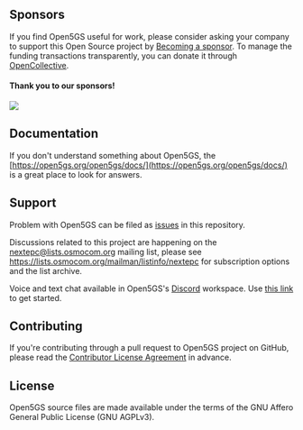 ## Sponsors

If you find Open5GS useful for work, please consider asking your company to support this Open Source project by [Becoming a sponsor](https://github.com/sponsors/acetcom). To manage the funding transactions transparently, you can donate it through [OpenCollective](https://opencollective.com/open5gs).

#### Thank you to our sponsors!
[<img src="https://open5gs.org/open5gs/assets/images/asLogonew.png">](https://www.auctionsoftware.com/)

## Documentation

If you don't understand something about Open5GS, the [https://open5gs.org/open5gs/docs/](https://open5gs.org/open5gs/docs/) is a great place to look for answers.

## Support

Problem with Open5GS can be filed as [issues](https://github.com/open5gs/open5gs/issues) in this repository. 

Discussions related to this project are happening on the [nextepc@lists.osmocom.org](mailto:nextepc@lists.osmocom.org) mailing list, please see <https://lists.osmocom.org/mailman/listinfo/nextepc> for subscription options and the list archive.

Voice and text chat available in Open5GS's [Discord](https://discordapp.com/) workspace. Use [this link](https://discord.gg/GreNkuc) to get started.

## Contributing

If you're contributing through a pull request to Open5GS project on GitHub, please read the [Contributor License Agreement](https://open5gs.org/open5gs/cla/) in advance.

## License

Open5GS source files are made available under the terms of the GNU Affero General Public License (GNU AGPLv3).
